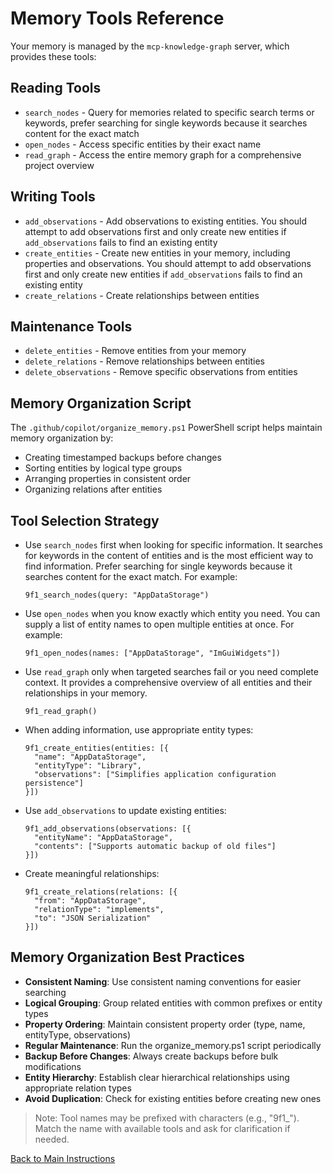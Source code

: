# Memory Tools Reference

Your memory is managed by the `mcp-knowledge-graph` server, which provides these tools:

## Reading Tools

- `search_nodes` - Query for memories related to specific search terms or keywords, prefer searching for single keywords because it searches content for the exact match
- `open_nodes` - Access specific entities by their exact name
- `read_graph` - Access the entire memory graph for a comprehensive project overview

## Writing Tools

- `add_observations` - Add observations to existing entities. You should attempt to add observations first and only create new entities if `add_observations` fails to find an existing entity
- `create_entities` - Create new entities in your memory, including properties and observations. You should attempt to add observations first and only create new entities if `add_observations` fails to find an existing entity
- `create_relations` - Create relationships between entities

## Maintenance Tools

- `delete_entities` - Remove entities from your memory
- `delete_relations` - Remove relationships between entities
- `delete_observations` - Remove specific observations from entities

## Memory Organization Script

The `.github/copilot/organize_memory.ps1` PowerShell script helps maintain memory organization by:

- Creating timestamped backups before changes
- Sorting entities by logical type groups
- Arranging properties in consistent order
- Organizing relations after entities

## Tool Selection Strategy

- Use `search_nodes` first when looking for specific information. It searches for keywords in the content of entities and is the most efficient way to find information. Prefer searching for single keywords because it searches content for the exact match. For example:

  ```text
  9f1_search_nodes(query: "AppDataStorage")
  ```

- Use `open_nodes` when you know exactly which entity you need. You can supply a list of entity names to open multiple entities at once. For example:

  ```text
  9f1_open_nodes(names: ["AppDataStorage", "ImGuiWidgets"])
  ```

- Use `read_graph` only when targeted searches fail or you need complete context. It provides a comprehensive overview of all entities and their relationships in your memory.
  
  ```text
  9f1_read_graph()
  ```

- When adding information, use appropriate entity types:

  ```text
  9f1_create_entities(entities: [{
    "name": "AppDataStorage",
    "entityType": "Library",
    "observations": ["Simplifies application configuration persistence"]
  }])
  ```

- Use `add_observations` to update existing entities:

  ```text
  9f1_add_observations(observations: [{
    "entityName": "AppDataStorage",
    "contents": ["Supports automatic backup of old files"]
  }])
  ```

- Create meaningful relationships:

  ```text
  9f1_create_relations(relations: [{
    "from": "AppDataStorage",
    "relationType": "implements",
    "to": "JSON Serialization"
  }])
  ```

## Memory Organization Best Practices

- **Consistent Naming**: Use consistent naming conventions for easier searching
- **Logical Grouping**: Group related entities with common prefixes or entity types
- **Property Ordering**: Maintain consistent property order (type, name, entityType, observations)
- **Regular Maintenance**: Run the organize_memory.ps1 script periodically
- **Backup Before Changes**: Always create backups before bulk modifications
- **Entity Hierarchy**: Establish clear hierarchical relationships using appropriate relation types
- **Avoid Duplication**: Check for existing entities before creating new ones

> Note: Tool names may be prefixed with characters (e.g., "9f1_"). Match the name with available tools and ask for clarification if needed.

[Back to Main Instructions](main-instructions.md)
